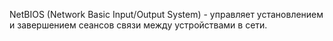 NetBIOS (Network Basic Input/Output System) - управляет установлением и завершением сеансов связи между устройствами в сети.
